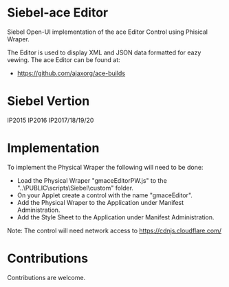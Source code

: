 # Siebel-ace Editor

Siebel Open-UI implementation of the ace Editor Control using Phisical Wraper.

The Editor is used to display XML and JSON data formatted for eazy vewing.  The ace Editor can be found at:

* https://github.com/ajaxorg/ace-builds

# Siebel Vertion

  IP2015
  IP2016
  IP2017/18/19/20

# Implementation

To implement the Physical Wraper the following will need to be done:

* Load the Physical Wraper "gmaceEditorPW.js" to the "..\PUBLIC\scripts\Siebel\custom" folder.
* On your Applet create a control  with the name "gmaceEditor".
* Add the Physical Wraper to the Application under Manifest Administration.
* Add the Style Sheet to the Application under Manifest Administration.

Note: The control will need network access to https://cdnjs.cloudflare.com/

# Contributions

Contributions are welcome.
